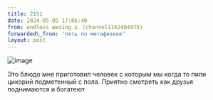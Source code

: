 ```yaml
---
title: 2151
date: 2024-05-05 17:06:40
from: endless шизing ⍼ (channel1162404975)
forwarded\_from: 'пять по метафизике'
layout: post
---
```


![image](photos/photo_347@05-05-2024_17-06-40.jpg)

Это блюдо мне приготовил человек с которым мы когда то пили цикорий подметенный с пола. Приятно смотреть как друзья поднимаются и богатеют
